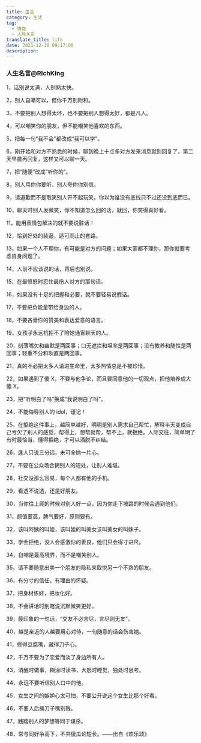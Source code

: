 ```yaml
---
title: 生活
category: 生活
tag:
  - 情商
  - 人际关系
translate_title: life
date: 2021-12-10 09:17:00
description:
---
```


### 人生名言@RIchKing

1，话别说太满，人别熟太快。

2，别人自嘲可以，但你千万别附和。

3，不要把别人想得太坏，也不要把别人想得太好，都是凡人。

4，可以嘲笑你的朋友，但不能嘲笑他喜欢的东西。

5，把每一句“我不会”都改成“我可以学”。

<!--more-->

6，刚开始和对方不熟悉的时候，聊到晚上十点多对方发来消息就别回复了，第二天早晨再回复，这样又可以聊一天。

7，把“随便”改成“听你的”。

8，别人骂你你要听，别人夸你你别信。

9，请道歉而不是取笑别人开不起玩笑，你以为谁没有底线只不过还没到底而已。

10，聊天时别人发微笑，你不知道怎么回的话，就回，你笑得真好看。

11，能用表情包解决的就不要说脏话！

12，恰到好处的装逼，适可而止的套路。

13，如果一个人不理你，有可能是对方的问题；如果大家都不理你，那你就要考虑自身问题了。

14，人前不应该说的话，背后也别说。

15，在最愤怒时忍住最伤人对方的那句话。

16，如果没有十足的把握和必要，就不要轻易说假话。

17，不要把负能量带给身边的人。

18，不要吝啬你的赞美和表达爱意的语言。

19，女孩子永远抗拒不了陪她通宵聊天的人。

20，刻薄嘴欠和幽默是两回事；口无遮拦和坦率是两回事；没有教养和随性是两回事；轻重不分和耿直是两回事。

21，真的不必把太多人请进生命里，太多热情总是不被珍惜。

22，如果遇到了傻 Ⅹ，不要与他争论，而且要同意他的一切观点，把他培养成大傻 Ⅹ。

23，把“听明白了吗”换成“我说明白了吗”。

24，不能侮辱别人的 idol，谨记！

25，在拒绝这件事上，越简单越好，明明是别人需求自己帮忙，解释半天变成自己亏欠了别人的感觉，帮得上，想帮就帮，帮不上，就拒绝。人际交往，简单明了有时最恰当，懂得拒绝，才可以洒脱不纠结。

26，逢人只说三分话，未可全抛一片心。

27，不要在公众场合揭别人的短处，让别人难堪。

28，社交没那么容易，每个人都有他的手机。

29，看透不说透，还是好朋友。

30，当你往上爬的时候对别人好一点，因为你走下坡路的时候会遇到他们。

31，颜值要高，脾气要好，原则要有。

32，该叫阿姨的叫姐，该叫姐的叫美女该叫美女的叫妹子。

33，学会拒绝，没人会感激你的善良，他们只会得寸进尺。

34，自嘲是最高境界，而不是嘲笑别人。

35，请不要随意出卖一个朋友的隐私来取悦另一个不熟的朋友。

36，有分寸的信任，有理由的怀疑。

37，把身材练好，把妆化好。

38，不会讲话时别瞎说沉默微笑更好。

39，最印象的一句话，“交友不必言尽，言尽则无友”。

40，越是亲近的人越要用心对待，一句随意的话会伤害她。

41，修得豆腐嘴，藏得刀子心。

42，千万不要为了恋爱而淡了身边所有人。

43，清醒时做事，糊涂时读书，大怒时睡觉，独处时思考。

44，永远不要听信别人口中的他。

45，女生之间的嫉妒心太可怕，不要公开说这个女生比那个好看。

46，不要人后捅刀子嘴别贱。

47，践踏别人的梦想等同于谋杀。

48，常与同好争高下，不共傻瓜论短长。——出自《欢乐颂》
